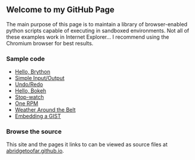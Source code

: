 ## Welcome to my GitHub Page

The main purpose of this page is to maintain a library of browser-enabled python scripts capable of executing in sandboxed environments. Not all of these examples work in Internet Explorer... I recommend using the Chromium browser for best results.

### Sample code

- [Hello, Brython](hello_world\brython.html)
- [Simple Input/Output](inout\brython.html)
- [Undo/Redo](remember\brython.html)
- [Hello, Bokeh](hello_bokeh\brython.html)
- [Stop-watch](interval\brython.html)
- [One RPM](onerpm\brython.html)
- [Weather Around the Belt](jsonp\brython.html?password=b6907d289e10d714a6e88b30761fae22)
- [Embedding a GIST](literate\index.html)

### Browse the source

This site and the pages it links to can be viewed as source files at [abridgetoofar.github.io](https://github.com/ABridgeTooFar/abridgetoofar.github.io). 
